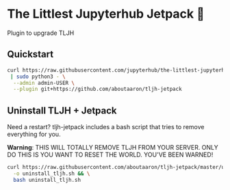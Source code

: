 # The Littlest Jupyterhub Jetpack :rocket:

Plugin to upgrade TLJH

## Quickstart

```bash
curl https://raw.githubusercontent.com/jupyterhub/the-littlest-jupyterhub/master/bootstrap/bootstrap.py \
 | sudo python3 - \
  --admin admin-USER \
  --plugin git+https://github.com/aboutaaron/tljh-jetpack
```


## Uninstall TLJH + Jetpack

Need a restart? tljh-jetpack includes a bash script that tries to remove everything for you.

**Warning**: THIS WILL TOTALLY REMOVE TLJH FROM YOUR SERVER. ONLY DO THIS IS YOU WANT TO RESET THE WORLD. YOU'VE BEEN WARNED!

```bash
curl https://raw.githubusercontent.com/aboutaaron/tljh-jetpack/master/uninstall_tljh.sh \
  -o uninstall_tljh.sh && \
  bash uninstall_tljh.sh
```
